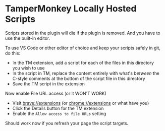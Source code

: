 # TamperMonkey Locally Hosted Scripts

Scripts stored in the plugin will die if the plugin is removed.  And you have to use the built-in editor.

To use VS Code or other editor of choice and keep your scripts safely in git, do this:

- In the TM extension, add a script for each of the files in this directory you wish to use
- In the script in TM, replace the content entirely with what's *between* the C-style comments at the bottom of the script file in this directory
- Save the TM script in the extension

Now enable File URL access (or it WON'T WORK)

- Visit [brave://extensions](brave://extensions) (or [chrome://extensions](chrome://extensions) or what have you)
- Click the Details button for the TM extension
- Enable the `Allow access to file URLs` setting

Should work now if you refresh your page the script targets.
